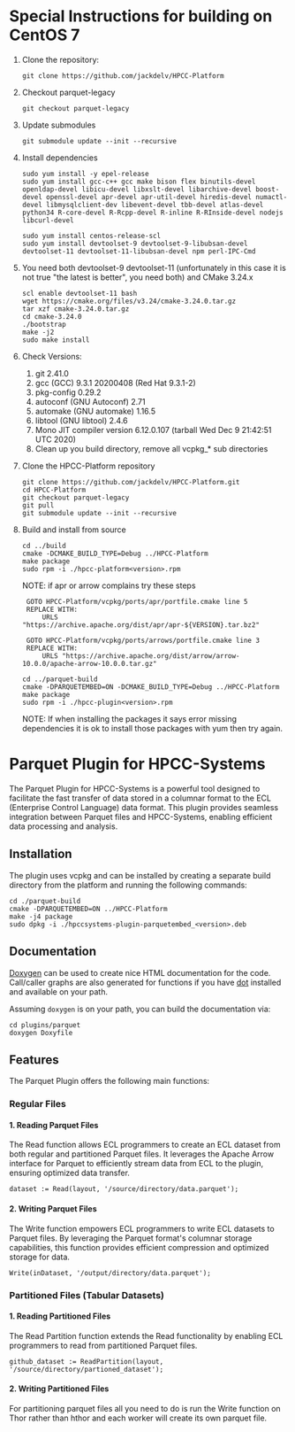 # Special Instructions for building on CentOS 7

1. Clone the repository:

	``git clone https://github.com/jackdelv/HPCC-Platform``

2. Checkout parquet-legacy

	``git checkout parquet-legacy``

3. Update submodules
	
	``git submodule update --init --recursive``
		
4. 	Install dependencies

    ```
    sudo yum install -y epel-release
	sudo yum install gcc-c++ gcc make bison flex binutils-devel openldap-devel libicu-devel libxslt-devel libarchive-devel boost-devel openssl-devel apr-devel apr-util-devel hiredis-devel numactl-devel libmysqlclient-dev libevent-devel tbb-devel atlas-devel python34 R-core-devel R-Rcpp-devel R-inline R-RInside-devel nodejs libcurl-devel 

	sudo yum install centos-release-scl
	sudo yum install devtoolset-9 devtoolset-9-libubsan-devel devtoolset-11 devtoolset-11-libubsan-devel npm perl-IPC-Cmd
    ```

5.	You need both devtoolset-9 devtoolset-11 (unfortunately in this case it is not true "the latest is better", you need both) and CMake 3.24.x

    ```
	scl enable devtoolset-11 bash
	wget https://cmake.org/files/v3.24/cmake-3.24.0.tar.gz
	tar xzf cmake-3.24.0.tar.gz
	cd cmake-3.24.0
	./bootstrap
	make -j2
	sudo make install
    ```

6.	Check Versions:
	1. git 2.41.0
	2. gcc (GCC) 9.3.1 20200408 (Red Hat 9.3.1-2)
	3. pkg-config 0.29.2
	4. autoconf (GNU Autoconf) 2.71
	5. automake (GNU automake) 1.16.5
	6. libtool (GNU libtool) 2.4.6
	7. Mono JIT compiler version 6.12.0.107 (tarball Wed Dec  9 21:42:51 UTC 2020)
	8. Clean up you build directory, remove all vcpkg_* sub directories
	
7. Clone the HPCC-Platform repository

    ```
	git clone https://github.com/jackdelv/HPCC-Platform.git
	cd HPCC-Platform
	git checkout parquet-legacy
	git pull
	git submodule update --init --recursive
    ```

8. Build and install from source

    ```
    cd ../build
    cmake -DCMAKE_BUILD_TYPE=Debug ../HPCC-Platform
    make package
    sudo rpm -i ./hpcc-platform<version>.rpm
    ```
	NOTE: if apr or arrow complains try these steps

		GOTO HPCC-Platform/vcpkg/ports/apr/portfile.cmake line 5
		REPLACE WITH: 
			URLS "https://archive.apache.org/dist/apr/apr-${VERSION}.tar.bz2"
		
		GOTO HPCC-Platform/vcpkg/ports/arrows/portfile.cmake line 3
		REPLACE WITH:
			URLS "https://archive.apache.org/dist/arrow/arrow-10.0.0/apache-arrow-10.0.0.tar.gz"

    ```
    cd ../parquet-build
    cmake -DPARQUETEMBED=ON -DCMAKE_BUILD_TYPE=Debug ../HPCC-Platform
    make package
    sudo rpm -i ./hpcc-plugin<version>.rpm
    ```

	NOTE: If when installing the packages it says error missing dependencies it is ok
	to install those packages with yum then try again.


# Parquet Plugin for HPCC-Systems

The Parquet Plugin for HPCC-Systems is a powerful tool designed to facilitate the fast transfer of data stored in a columnar format to the ECL (Enterprise Control Language) data format. This plugin provides seamless integration between Parquet files and HPCC-Systems, enabling efficient data processing and analysis.

## Installation

The plugin uses vcpkg and can be installed by creating a separate build directory from the platform and running the following commands:

```
cd ./parquet-build
cmake -DPARQUETEMBED=ON ../HPCC-Platform
make -j4 package
sudo dpkg -i ./hpccsystems-plugin-parquetembed_<version>.deb
```

## Documentation

[Doxygen](https://www.doxygen.nl/index.html) can be used to create nice HTML documentation for the code. Call/caller graphs are also generated for functions if you have [dot](https://www.graphviz.org/download/) installed and available on your path.

Assuming `doxygen` is on your path, you can build the documentation via:
```
cd plugins/parquet
doxygen Doxyfile
```

## Features

The Parquet Plugin offers the following main functions:

### Regular Files

#### 1. Reading Parquet Files

The Read function allows ECL programmers to create an ECL dataset from both regular and partitioned Parquet files. It leverages the Apache Arrow interface for Parquet to efficiently stream data from ECL to the plugin, ensuring optimized data transfer.

```
dataset := Read(layout, '/source/directory/data.parquet');
```

#### 2. Writing Parquet Files

The Write function empowers ECL programmers to write ECL datasets to Parquet files. By leveraging the Parquet format's columnar storage capabilities, this function provides efficient compression and optimized storage for data.

```
Write(inDataset, '/output/directory/data.parquet');
```

### Partitioned Files (Tabular Datasets)

#### 1. Reading Partitioned Files

The Read Partition function extends the Read functionality by enabling ECL programmers to read from partitioned Parquet files. 

```
github_dataset := ReadPartition(layout, '/source/directory/partioned_dataset');
```

#### 2. Writing Partitioned Files

For partitioning parquet files all you need to do is run the Write function on Thor rather than hthor and each worker will create its own parquet file.
